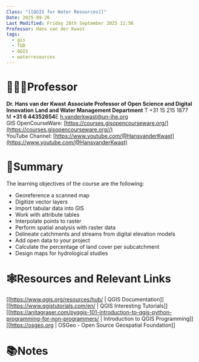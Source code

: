 ```yaml
---
Class: "[[QGIS for Water Resources]]"
Date: 2025-09-26
Last Modified: Friday 26th September 2025 11:56
Professor: Hans van der Kwast
tags:
  - gis
  - TUD
  - QGIS
  - waterresources
---
```

# 👨🏽‍🏫Professor

**Dr. Hans van der Kwast**
**Associate Professor of Open Science and Digital Innovation** **Land and Water Management Department**
T +31 15 215 1877  
M **+31 6 44352654**E [h.vanderkwast@un-ihe.org](mailto:h.vanderkwast@un-ihe.org)  
GIS OpenCourseWare: [https://courses.gisopencourseware.org/](https://courses.gisopencourseware.org//)  
YouTube Channel: [https://www.youtube.com/@HansvanderKwast](https://www.youtube.com/@HansvanderKwast)

# 📖Summary

The learning objectives of the course are the following:

- Georeference a scanned map
- Digitize vector layers
- Import tabular data into GIS
- Work with attribute tables
- Interpolate points to raster
- Perform spatial analysis with raster data
- Delineate catchments and streams from digital elevation models
- Add open data to your project
- Calculate the percentage of land cover per subcatchment
- Design maps for hydrological studies


# 🕸️Resources and Relevant Links

[[https://www.qgis.org/resources/hub/ | QGIS Documentation]]
[[https://www.qgistutorials.com/en/ | QGIS Interesting Tutorials]]
[[https://anitagraser.com/pyqgis-101-introduction-to-qgis-python-programming-for-non-programmers/ | Introduction to QGIS Programming]]
[[https://osgeo.org | OSGeo - Open Source Geospatial Foundation]]



# 📚Notes



